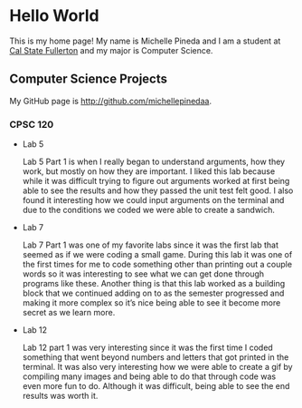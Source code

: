 # Hello World

This is my home page! My name is Michelle Pineda and I am a student at [Cal State Fullerton](http://www.fullerton.edu/) and my major is Computer Science.

## Computer Science Projects

My GitHub page is http://github.com/michellepinedaa.

### CPSC 120

* Lab 5

    Lab 5 Part 1 is when I really began to understand arguments, how they work, but mostly on how they are important. I liked this lab because while it was difficult trying to figure out arguments worked at first being able to see the results and how they passed the unit test felt good. I also found it interesting how we could input arguments on the terminal and due to the conditions we coded we were able to create a sandwich.

* Lab 7

    Lab 7 Part 1 was one of my favorite labs since it was the first lab that seemed as if we were coding a small game. During this lab it was one of the first times for me to code something other than printing out a couple words so it was interesting to see what we can get done through programs like these. Another thing is that this lab worked as a building block that we continued adding on to as the semester progressed and making it more complex so it’s nice being able to see it become more secret as we learn more.

* Lab 12

    Lab 12 part 1 was very interesting since it was the first time I coded something that went beyond numbers and letters that got printed in the terminal. It was also very interesting how we were able to create a gif by compiling many images and being able to do that through code was even more fun to do. Although it was difficult, being able to see the end results was worth it. 